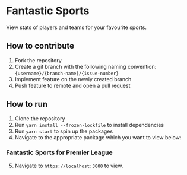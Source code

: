 # Fantastic Sports
View stats of players and teams for your favourite sports.

## How to contribute
1. Fork the repository
2. Create a git branch with the following naming convention: `{username}/{branch-name}/{issue-number}`
3. Implement feature on the newly created branch
4. Push feature to remote and open a pull request

## How to run
1. Clone the repository
2. Run `yarn install --frozen-lockfile` to install dependencies
3. Run `yarn start` to spin up the packages
4. Navigate to the appropriate package which you want to view below:

### Fantastic Sports for Premier League
5. Navigate to `https://localhost:3000` to view.
